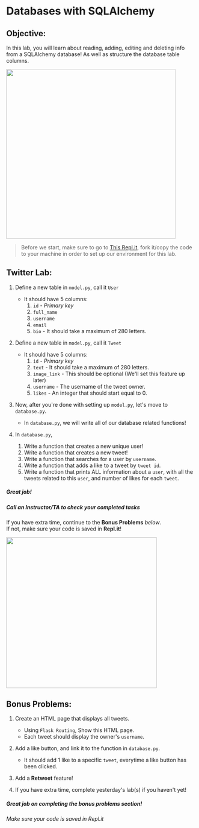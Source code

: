 # Databases with SQLAlchemy

## Objective: 
In this lab, you will learn about reading, adding, editing and deleting info from a SQLAlchemy database!
As well as structure the database table columns.






<img src="https://africatechreport.com/wp-content/uploads/2018/10/Tweet-UI-Update-Static02-Android.jpg.img_.fullhd.medium.jpg" width="450">




> Before we start, make sure to go to [This Repl.it](https://repl.it/@Loai17/Y2-Databases-Lab), fork it/copy the code to your machine in order to set up our environment for this lab.


## Twitter Lab:

1. Define a new table in `model.py`, call it `User`
    - It should have 5 columns:
        1. `id` - *Primary key*
        2. `full_name`
        3. `username`
        4. `email`
        5. `bio` - It should take a maximum of 280 letters.
         

2. Define a new table in `model.py`, call it `Tweet`
    - It should have 5 columns:
        1. `id` - *Primary key*
        2. `text` - It should take a maximum of 280 letters.
        3. `image_link` - This should be optional (We'll set this feature up later) 
        4. `username` - The username of the tweet owner.
        5. `likes` - An integer that should start equal to 0.
        
3. Now, after you're done with setting up `model.py`, let's move to `database.py`.
    - In `database.py`, we will write all of our database related functions!
    

4. In `database.py`, 
     1. Write a function that creates a new unique user!
     2. Write a function that creates a new tweet!
     3. Write a function that searches for a user by `username`.
     4. Write a function that adds a like to a tweet by `tweet id`.
     5. Write a function that prints ALL information about a `user`, with all the tweets related to this `user`, and number of likes for each `tweet`.



##### Great job!
##### Call an Instructor/TA to check your completed tasks
 

If you have extra time, continue to the **Bonus Problems** *below*.  
If not, make sure your code is saved in **Repl.it**!


<img src="https://cached.imagescaler.hbpl.co.uk/resize/scaleWidth/888/cached.offlinehbpl.hbpl.co.uk/news/ORP/wendysMAIN-20200206101134487.png" width="400">




## Bonus Problems: 
1. Create an HTML page that displays all tweets.
    - Using `Flask Routing`, Show this HTML page.
    - Each tweet should display the owner's `username`.

2. Add a like button, and link it to the function in `database.py`.
    - It should add 1 like to a specific `tweet`, everytime a like button has been clicked.
    
3. Add a **Retweet** feature!    
    
4. If you have extra time, complete yesterday's lab(s) if you haven't yet!

##### Great job on completing the bonus problems section!  
###### Make sure your code is saved in Repl.it


